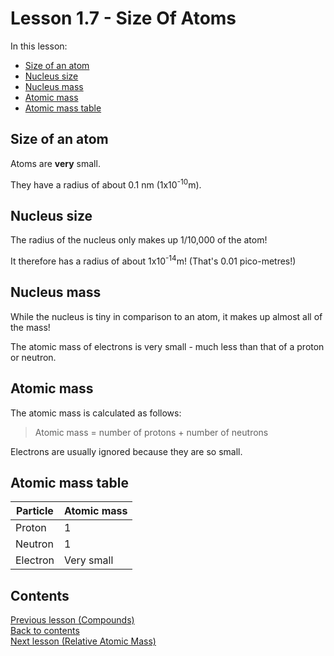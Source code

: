 # Lesson 1.7 - Size Of Atoms

In this lesson:

* [Size of an atom](#size-of-an-atom)
* [Nucleus size](#nucleus-size)
* [Nucleus mass](#nucleus-mass)
* [Atomic mass](#atomic-mass)
* [Atomic mass table](#atomic-mass-table)

## Size of an atom

Atoms are **very** small.

They have a radius of about 0.1 nm (1x10<sup>-10</sup>m).

## Nucleus size

The radius of the nucleus only makes up 1/10,000 of the atom!

It therefore has a radius of about 1x10<sup>-14</sup>m! (That's 0.01 pico-metres!)

## Nucleus mass

While the nucleus is tiny in comparison to an atom, it makes up almost all of the mass!

The atomic mass of electrons is very small - much less than that of a proton or neutron.

## Atomic mass

The atomic mass is calculated as follows:

> Atomic mass = number of protons + number of neutrons

Electrons are usually ignored because they are so small.

## Atomic mass table

| Particle | Atomic mass |
| -------- | ----------- |
| Proton   | 1           |
| Neutron  | 1           |
| Electron | Very small  |

## Contents

[Previous lesson (Compounds)](1.6-AtomicDiscovery.md)  
[Back to contents](README.md)  
[Next lesson (Relative Atomic Mass)](1.8-RelAtomicMass.md)

